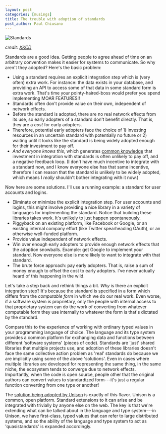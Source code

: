 ```yaml
---
layout: post
categories: [musings]
title: The trouble with adoption of standards
post_author: Paul Chiusano
---
```


![Standards](http://imgs.xkcd.com/comics/standards.png)

_credit: [XKCD](https://xkcd.com/927/)_

Standards are a good idea. Getting people to agree ahead of time on an arbitrary convention makes it easier for systems to communicate. So why aren't they adopted? Here's the basic problem:

* Using a standard requires an explicit integration step which is (very often) extra work. For instance: the data exists in your database, and providing an API to access some of that data in some standard form is extra work. That's time your pointy-haired-boss would prefer you spend implementing MOAR FEATURES!!
* Standards often don't provide value on their own, independent of network effects.
* Before the standard is adopted, there are no real network effects from its use, so early adopters of a standard don't benefit directly. That is, they are a _cost_ for early adopters.
* Therefore, potential early adopters face the choice of 1) investing resources in an uncertain standard with potentially no future or 2) waiting until it looks like the standard is being widely adopted enough for their investment to pay off.
* _And everyone knows this_, which generates [common knowledge](https://en.wikipedia.org/wiki/Common_knowledge_(logic)) that investment in integration with standards is often unlikely to pay off, and a negative feedback loop. (I don't have much incentive to integrate with a standard now, and I know everyone else has that same incentive, therefore I can reason that the standard is unlikely to be widely adopted, which means I _really_ shouldn't bother integrating with it now.)

Now here are some solutions. I'll use a running example: a standard for user accounts and logins.

* Eliminate or minimize the explicit integration step. For user accounts and logins, this might involve providing a nice library in a variety of languages for implementing the standard. Notice that building these libraries takes work. It's unlikely to just happen spontaneously.
* Piggyback on an existing platform, like Facebook or Google, or an existing internal company effort (like Twitter spearheading OAuth), or an otherwise well-funded platform.
* Provide value independent of network effects.
* Win over enough early adopters to provide enough network effects that the adoption snowballs. Example: get Google to implement your standard. Now everyone else is more likely to want to integrate with that standard.
* The brute force approach: pay early adopters. That is, raise a sum of money enough to offset the cost to early adopters. I've never actually heard of this happening in the wild.

Let's take a step back and rethink things a bit. _Why_ is there an explicit integration step? It's because the standard is specified in a form which differs from the _computable form_ in which we do our real work. Even worse, if a software system is proprietary, only the people with internal access to that proprietary system can do the work of converting from whatever computable form they use internally to whatever the form is that's dictated by the standard.

Compare this to the experience of working with ordinary typed values in your programming language of choice. The language and its type system provides a common platform for exchanging data and functions between different 'software systems' (pieces of code). Standards are 'just' shared libraries that multiple projects use, and adoption of these libraries doesn't face the same collective action problem as 'real' standards do because we are implicitly using some of the above 'solutions'. Even in cases where multiple libraries are developed for representing the same thing, in the same niche, the ecosystem tends to converge due to network effects. Importantly, when the code is open source, people other that the original authors can convert values to standardized form---it's just a regular function converting from one type or another!

The [solution being adopted by Unison](/2016-05-18/iot.html#post-start) is exactly of this flavor. Unison is a common, open platform. Standard extensions to it can arise and be integrated with trivially by anyone else on the web. The key is that we're extending what can be talked about in the language and type system---in Unison, we have first-class, typed values that can refer to large distributed systems, and so the ability of the language and type system to act as 'quasistandards' is expanded accordingly.
